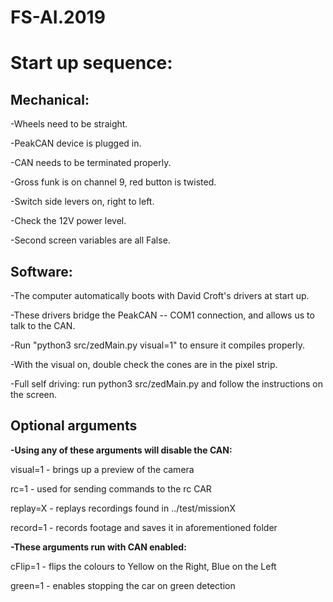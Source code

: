 # FS-AI.2019

<h1>Start up sequence:</h1>

<h2><b>Mechanical: </h2></b> 

-Wheels need to be straight.

-PeakCAN device is plugged in.

-CAN needs to be terminated properly.

-Gross funk is on channel 9, red button is twisted.

-Switch side levers on, right to left.

-Check the 12V power level.

-Second screen variables are all False. 



<h2><b>Software: </b></h2>

-The computer automatically boots with David Croft's drivers at start up. 

-These drivers bridge the PeakCAN -- COM1 connection, and allows us to talk to the CAN. 

-Run "python3 src/zedMain.py visual=1" to ensure it compiles properly. 

-With the visual on, double check the cones are in the pixel strip. 

-Full self driving: run python3 src/zedMain.py and follow the instructions on the screen.


<h2>Optional arguments</h2>

<b>-Using any of these arguments will disable the CAN:</b>

visual=1 - brings up a preview of the camera

rc=1 - used for sending commands to the rc CAR 

replay=X - replays recordings found in ../test/missionX

record=1 - records footage and saves it in aforementioned folder

<b>-These arguments run with CAN enabled: </b>

cFlip=1 - flips the colours to Yellow on the Right, Blue on the Left

green=1 - enables stopping the car on green detection
